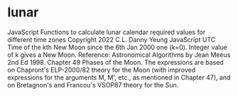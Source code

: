 # lunar
JavaScript Functions to calculate lunar calendar required values for different time zones
Copyright 2022 C.L. Danny Yeung
JavaScript UTC Time of the kth New Moon since the 6th Jan 2000 one (k=0). Integer value of k gives a New Moon.
Reference: Astronomical Algorithms by Jean Meeus 2nd Ed 1998. Chapter 49 Phases of the Moon.
The expressions are based on Chapront's ELP-2000/82 theory for the Moon (with improved expressions for the arguments M, M', etc., as mentioned in Chapter 47), 
and on Bretagnon's and Francou's VSOP87 theory for the Sun.
